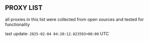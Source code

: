 ## PROXY LIST

all proxies in this list were collected from open sources and tested for functionality

last update: `2025-02-04 04:20:12.823593+00:00` UTC